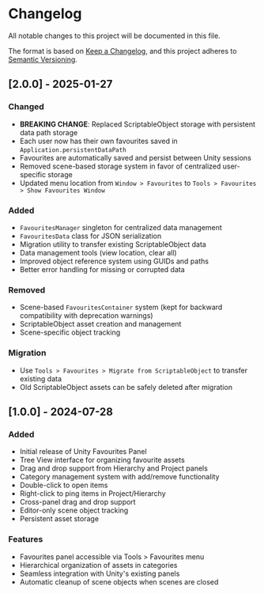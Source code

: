 # Changelog

All notable changes to this project will be documented in this file.

The format is based on [Keep a Changelog](https://keepachangelog.com/en/1.0.0/),
and this project adheres to [Semantic Versioning](https://semver.org/spec/v2.0.0.html).

## [2.0.0] - 2025-01-27

### Changed
- **BREAKING CHANGE**: Replaced ScriptableObject storage with persistent data path storage
- Each user now has their own favourites saved in `Application.persistentDataPath`
- Favourites are automatically saved and persist between Unity sessions
- Removed scene-based storage system in favor of centralized user-specific storage
- Updated menu location from `Window > Favourites` to `Tools > Favourites > Show Favourites Window`

### Added
- `FavouritesManager` singleton for centralized data management
- `FavouritesData` class for JSON serialization
- Migration utility to transfer existing ScriptableObject data
- Data management tools (view location, clear all)
- Improved object reference system using GUIDs and paths
- Better error handling for missing or corrupted data

### Removed
- Scene-based `FavouritesContainer` system (kept for backward compatibility with deprecation warnings)
- ScriptableObject asset creation and management
- Scene-specific object tracking

### Migration
- Use `Tools > Favourites > Migrate from ScriptableObject` to transfer existing data
- Old ScriptableObject assets can be safely deleted after migration

## [1.0.0] - 2024-07-28

### Added
- Initial release of Unity Favourites Panel
- Tree View interface for organizing favourite assets
- Drag and drop support from Hierarchy and Project panels
- Category management system with add/remove functionality
- Double-click to open items
- Right-click to ping items in Project/Hierarchy
- Cross-panel drag and drop support
- Editor-only scene object tracking
- Persistent asset storage

### Features
- Favourites panel accessible via Tools > Favourites menu
- Hierarchical organization of assets in categories
- Seamless integration with Unity's existing panels
- Automatic cleanup of scene objects when scenes are closed 